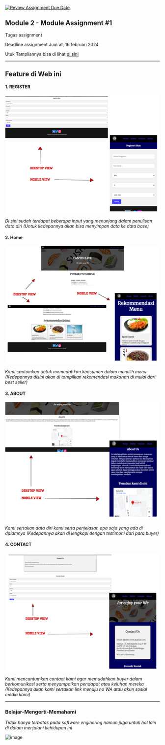 [![Review Assignment Due Date](https://classroom.github.com/assets/deadline-readme-button-24ddc0f5d75046c5622901739e7c5dd533143b0c8e959d652212380cedb1ea36.svg)](https://classroom.github.com/a/-vSzXkEt)

## Module 2 - Module Assignment #1

Tugas assignment 

Deadline assignment Jum`at, 16 februari 2024

Utuk Tampilannya bisa di lihat [di sini](https://kizfy.netlify.app/)

---

## Feature di Web ini

#### 1. REGISTER
![img](<Asset/image/SS REGISTER.png>)

_Di sini sudah terdapat beberapa input yang menunjang dalam penulisan data diri_
_(Untuk kedepannya akan bisa menyimpan data ke data base)_

#### 2. Home
![img](<Asset/image/SS Home.png>)

_Kami cantumkan untuk memudahkan konsumen dalam memilih menu_
_(Kedepannya disini akan di tampilkan rekomendasi makanan di mulai dari best seller)_

#### 3. ABOUT
![img](<Asset/image/SS About.png>)

_Kami sertakan data diri kami serta penjelasan apa saja yang ada di dalamnya_
_(Kedepannya akan di lengkapi dengan testimoni dari para buyer)_

#### 4. CONTACT
![img](<Asset/image/SS CONTACT US.png>)

_Kami mencantumkan contact kami agar memudahkan buyer dalam berkomunikasi serta menyampaikan pendapat atau keluhan mereka_
_(Kedepannya akan kami sertakan link menuju no WA atau akun sosial media kami)_

---

### Belajar-Mengerti-Memahami
_Tidak hanya terbatas pada software enginering namun juga untuk hal lain di dalam menjalani kehidupan ini_

![image](https://assets-global.website-files.com/6100d0111a4ed76bc1b9fd54/62a0314f6b81ed970ac67253_coding%20vs%20programmiing.jpg)